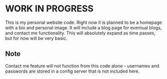 # WORK IN PROGRESS

This is my personal website code. Right now it is planned to be a homepage with a bio and personal image. It will include a blog page for eventual blogs, and contact me functionality. This will absolutely expand as time passes, but for now will be very basic.

## Note

Contact me feature will not function from this code alone - usernames and passwords are stored in a config server that is not included here.
